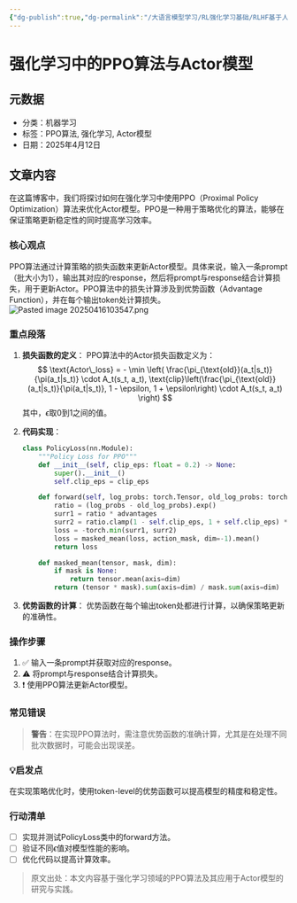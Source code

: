 ```yaml
---
{"dg-publish":true,"dg-permalink":"/大语言模型学习/RL强化学习基础/RLHF基于人类反馈的强化学习/Actor-Model","dg-home":false,"dg-description":"在此输入笔记的描述","dg-hide":false,"dg-hide-title":false,"dg-show-backlinks":true,"dg-show-local-graph":true,"dg-show-inline-title":true,"dg-pinned":false,"dg-passphrase":"在此输入访问密码","dg-enable-mathjax":false,"dg-enable-mermaid":false,"dg-enable-uml":false,"dg-note-icon":0,"dg-enable-dataview":false,"tags":["NLP"],"permalink":"/大语言模型学习/RL强化学习基础/RLHF基于人类反馈的强化学习/Actor-Model/","dgShowBacklinks":true,"dgShowLocalGraph":true,"dgShowInlineTitle":true,"dgPassFrontmatter":true,"noteIcon":0,"created":"2025-04-16T10:34:25.976+08:00","updated":"2025-04-17T09:02:24.776+08:00"}
---
```




# 强化学习中的PPO算法与Actor模型

## 元数据
- 分类：机器学习
- 标签：PPO算法, 强化学习, Actor模型
- 日期：2025年4月12日


## 文章内容
在这篇博客中，我们将探讨如何在强化学习中使用PPO（Proximal Policy Optimization）算法来优化Actor模型。PPO是一种用于策略优化的算法，能够在保证策略更新稳定性的同时提高学习效率。

### 核心观点
PPO算法通过计算策略的损失函数来更新Actor模型。具体来说，输入一条prompt（批大小为1），输出其对应的response，然后将prompt与response结合计算损失，用于更新Actor。PPO算法中的损失计算涉及到优势函数（Advantage Function），并在每个输出token处计算损失。
![Pasted image 20250416103547.png](/img/user/%E9%99%84%E4%BB%B6/Pasted%20image%2020250416103547.png)


### 重点段落
1. **损失函数的定义**：
   PPO算法中的Actor损失函数定义为：
   $$
   \text{Actor\_loss} = - \min \left( \frac{\pi_{\text{old}}(a_t|s_t)}{\pi(a_t|s_t)} \cdot A_t(s_t, a_t), \text{clip}\left(\frac{\pi_{\text{old}}(a_t|s_t)}{\pi(a_t|s_t)}, 1 - \epsilon, 1 + \epsilon\right) \cdot A_t(s_t, a_t) \right)
   $$
   其中，$\epsilon$取0到1之间的值。

2. **代码实现**：
   ```python
   class PolicyLoss(nn.Module):
       """Policy Loss for PPO"""
       def __init__(self, clip_eps: float = 0.2) -> None:
           super().__init__()
           self.clip_eps = clip_eps

       def forward(self, log_probs: torch.Tensor, old_log_probs: torch.Tensor, advantages: torch.Tensor, action_mask: Optional[torch.Tensor] = None) -> torch.Tensor:
           ratio = (log_probs - old_log_probs).exp()
           surr1 = ratio * advantages
           surr2 = ratio.clamp(1 - self.clip_eps, 1 + self.clip_eps) * advantages
           loss = -torch.min(surr1, surr2)
           loss = masked_mean(loss, action_mask, dim=-1).mean()
           return loss

       def masked_mean(tensor, mask, dim):
           if mask is None:
               return tensor.mean(axis=dim)
           return (tensor * mask).sum(axis=dim) / mask.sum(axis=dim)
   ```
   
3. **优势函数的计算**：
   优势函数在每个输出token处都进行计算，以确保策略更新的准确性。


### 操作步骤
1. ✅ 输入一条prompt并获取对应的response。
2. ⚠ 将prompt与response结合计算损失。
3. ❗ 使用PPO算法更新Actor模型。


### 常见错误
> **警告**：在实现PPO算法时，需注意优势函数的准确计算，尤其是在处理不同批次数据时，可能会出现误差。


### 💡启发点
在实现策略优化时，使用token-level的优势函数可以提高模型的精度和稳定性。


### 行动清单
- [ ] 实现并测试PolicyLoss类中的forward方法。
- [ ] 验证不同$\epsilon$值对模型性能的影响。
- [ ] 优化代码以提高计算效率。

> 原文出处：本文内容基于强化学习领域的PPO算法及其应用于Actor模型的研究与实践。
